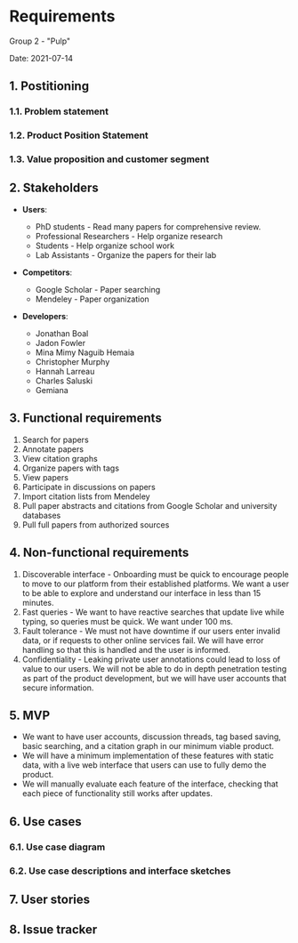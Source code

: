 # Requirements
Group 2 - "Pulp"

Date: 2021-07-14

## 1. Postitioning
### 1.1. Problem statement

### 1.2. Product Position Statement

### 1.3. Value proposition and customer segment

## 2. Stakeholders
- **Users**:

    * PhD students - Read many papers for comprehensive review.
    * Professional Researchers - Help organize research
    * Students - Help organize school work
    * Lab Assistants - Organize the papers for their lab
    
- **Competitors**:
  * Google Scholar - Paper searching
  * Mendeley - Paper organization

- **Developers**:
  * Jonathan Boal
  * Jadon Fowler
  * Mina Mimy Naguib Hemaia
  * Christopher Murphy
  * Hannah Larreau
  * Charles Saluski
  * Gemiana

## 3. Functional requirements
1. Search for papers
2. Annotate papers
3. View citation graphs
4. Organize papers with tags
5. View papers
6. Participate in discussions on papers
7. Import citation lists from Mendeley
8. Pull paper abstracts and citations from Google Scholar and university databases
9. Pull full papers from authorized sources

## 4. Non-functional requirements
1. Discoverable interface - Onboarding must be quick to encourage people to move to our platform from their established platforms. We want a user to be able to explore and understand our interface in less than 15 minutes.
2. Fast queries - We want to have reactive searches that update live while typing, so queries must be quick. We want under 100 ms.
3. Fault tolerance - We must not have downtime if our users enter invalid data, or if requests to other online services fail. We will have error handling so that this is handled and the user is informed.
4. Confidentiality - Leaking private user annotations could lead to loss of value to our users. We will not be able to do in depth penetration testing as part of the product development, but we will have user accounts that secure information.

## 5. MVP
- We want to have user accounts, discussion threads, tag based saving, basic searching, and a citation graph in our minimum viable product.
- We will have a minimum implementation of these features with static data, with a live web interface that users can use to fully demo the product.
- We will manually evaluate each feature of the interface, checking that each piece of functionality still works after updates.

## 6. Use cases
### 6.1. Use case diagram
### 6.2. Use case descriptions and interface sketches

## 7. User stories

## 8. Issue tracker
